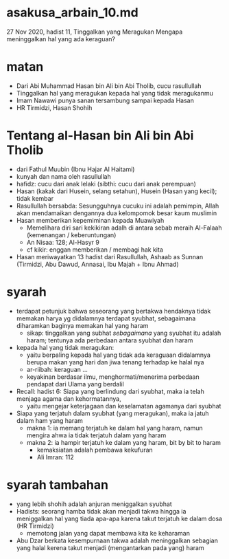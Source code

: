 # asakusa_arbain_10.md
27 Nov 2020, hadist 11,
Tinggalkan yang Meragukan
Mengapa meninggalkan hal yang ada keraguan?

# matan
* Dari Abi Muhammad Hasan bin Ali bin Abi Tholib, cucu rasullullah
* Tinggalkan hal yang meragukan kepada hal yang tidak meragukanmu
* Imam Nawawi punya sanan tersambung sampai kepada Hasan
* HR Tirmidzi, Hasan Shohih

# Tentang al-Hasan bin Ali bin Abi Tholib
* dari Fathul Muubin (Ibnu Hajar Al Haitami)
* kunyah dan nama oleh rasullullah
* hafidz: cucu dari anak lelaki
  (sibthi: cucu dari anak perempuan)
* Hasan (kakak dari Husein, selang setahun), Husein (Hasan yang kecil); tidak kembar
* Rasullullah bersabda:
  Sesungguhnya cucuku ini adalah pemimpin, Allah akan mendamaikan dengannya dua kelompomok besar kaum muslimin
* Hasan memberikan kepemiminan kepada Muawiyah
  * Memelihara diri sari kekikiran adalh di antara sebab meraih Al-Falaah (kemenangan / keberuntungan)
  * An Nisaa: 128; Al-Hasyr 9
  * cf kikir: enggan memberikan / membagi hak kita
* Hasan meriwayatkan 13 hadist dari Rasullullah, 
  Ashaab as Sunnan (Tirmidzi, Abu Dawud, Annasai, Ibu Majah + Ibnu Ahmad)

# syarah
* terdapat petunjuk bahwa seseorang yang bertakwa hendaknya tidak memakan harya yg didalamnya terdapat 
  syubhat, sebagaimana diharamkan baginya memakan hal yang haram
  * sikap: tinggalkan yang subhat *sebagaimana* yang syubhat itu adalah haram;
    tentunya ada perbedaan antara syubhat dan haram
* kepada hal yang tidak meragukan:
  * yaitu berpaling kepada hal yang tidak ada keraguaan didalamnya berupa makan yang hari dan jiwa
    tenang terhadap ke halal nya
   * ar-riibah: keraguan ...
   * keyakinan berdasar ilmu, menghormati/menerima perbedaan pendapat dari Ulama yang berdalil
 * Recall: hadist 6:
   Siapa yang berlindung dari syubhat, maka ia telah menjaga agama dan kehormatannya,
   * yaitu mengejar keterjagaan dan keselamatan agamanya dari syubhat
 * Siapa yang terjatuh dalam syubhat (yang meragukan), maka ia jatuh dalam ham yang haram
   * makna 1: ia memang terjatuh ke dalam hal yang haram, namun mengira ahwa ia tidak terjatuh dalam
     yang haram
   * makna 2: ia hampir terjatuh ke dalam yang haram, bit by bit to haram
     * kemaksiatan adalah pembawa kekufuran
     * Ali Imran: 112
 
 # syarah tambahan 
 * yang lebih shohih adalah anjuran meniggalkan syubhat
 * Hadists: seorang hamba tidak akan menjadi takwa hingga ia meniggalkan hal yang tiada apa-apa
   karena takut terjatuh ke dalam dosa (HR Tirmidzi)
   * memotong jalan yang dapat membawa kita ke keharaman
 * Abu Dzar berkata
   kesempurnaan takwa adalah meninggalkan sebagian yang halal kerena takut menjadi 
   (mengantarkan pada yang) haram
   
       
  
    
